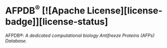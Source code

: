 # AFPDB<sup>®</sup> [![Apache License][license-badge]][license-status]
AFPDB®: <i>A dedicated computational biology Antifreeze Proteins (AFPs) Database.</i>
